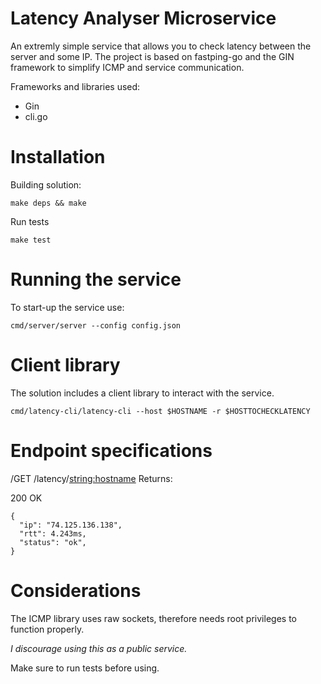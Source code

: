 Latency Analyser Microservice
=================

An extremly simple service that allows you to check latency between the server and some IP.
The project is based on fastping-go and the GIN framework to simplify ICMP and service communication.

Frameworks and libraries used:
 * Gin
 * cli.go

# Installation

Building solution:
```
make deps && make 
```

Run tests
```
make test
```

# Running the service

To start-up the service use:
```
cmd/server/server --config config.json
```

# Client library

The solution includes a client library to interact with the service.

```
cmd/latency-cli/latency-cli --host $HOSTNAME -r $HOSTTOCHECKLATENCY
```


# Endpoint specifications

/GET /latency/<string:hostname>
Returns:

200 OK
```
{
  "ip": "74.125.136.138",
  "rtt": 4.243ms,
  "status": "ok",
}

```

# Considerations

The ICMP library uses raw sockets, therefore needs root privileges to function properly.

*I discourage using this as a public service.*

Make sure to run tests before using.
